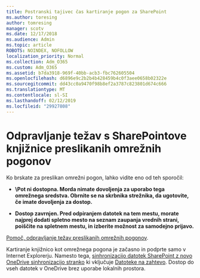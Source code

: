 ```yaml
---
title: Postranski tajivec čas kartiranje pogon za SharePoint
ms.author: toresing
author: tomresing
manager: scotv
ms.date: 12/17/2018
ms.audience: Admin
ms.topic: article
ROBOTS: NOINDEX, NOFOLLOW
localization_priority: Normal
ms.collection: Adm_O365
ms.custom: Adm_O365
ms.assetid: b7da3918-969f-40bb-acb3-fbc762605504
ms.openlocfilehash: d6896e9c2b2b4b428459b4c0f3aee0658b02322e
ms.sourcegitcommit: dd43cc0a9470f98b8ef2a3787c823801d674c666
ms.translationtype: MT
ms.contentlocale: sl-SI
ms.lasthandoff: 02/12/2019
ms.locfileid: "29927808"
---
```

# <a name="fix-problems-with-sharepoint-libraries-mapped-to-network-drives"></a>Odpravljanje težav s SharePointove knjižnice preslikanih omrežnih pogonov

Ko brskate za preslikan omrežni pogon, lahko vidite eno od teh sporočil:
  
- **\\Pot ni dostopna. Morda nimate dovoljenja za uporabo tega omrežnega sredstva. Obrnite se na skrbnika strežnika, da ugotovite, če imate dovoljenja za dostop.**
    
- **Dostop zavrnjen. Pred odpiranjem datotek na tem mestu, morate najprej dodati spletno mesto na seznam zaupanja vrednih strani, poiščite na spletnem mestu, in izberite možnost za samodejno prijavo.**
    
[Pomoč, odpravljanje težav preslikanih omrežnih pogonov](https://support.office.com/article/ef399c67-4578-4c3a-adbe-0b489084eabe.aspx).
  
Kartiranje knjižnico kot omrežnega pogona je začasno in podprte samo v Internet Explorerju. Namesto tega, [sinhronizacijo datotek SharePoint z novo OneDrive sinhronizacijo stranko](https://support.office.com/article/6de9ede8-5b6e-4503-80b2-6190f3354a88.aspx) ki vključuje [Datoteke na zahtevo](https://support.office.com/article/0e6860d3-d9f3-4971-b321-7092438fb38e.aspx). Dostop do vseh datotek v OneDrive brez uporabe lokalnih prostora.
  

